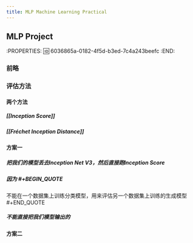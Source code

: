 ```yaml
---
title: MLP Machine Learning Practical
---
```


## MLP Project
:PROPERTIES:
:id: 6036865a-0182-4f5d-b3ed-7c4a243beefc
:END:
### 前略
### 评估方法
#### 两个方法
##### [[Inception Score]]
##### [[Fréchet Inception Distance]]
#### 方案一
##### 把我们的模型丢去Inception Net V3，然后直接跑Inception Score
##### 因为 #+BEGIN_QUOTE
不能在一个数据集上训练分类模型，用来评估另一个数据集上训练的生成模型
#+END_QUOTE
##### 不能直接把我们模型输出的
#### 方案二
#####
